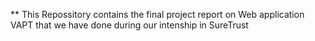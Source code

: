 ** This Repossitory contains the final project report on Web application VAPT that we have done during our intenship in SureTrust 
